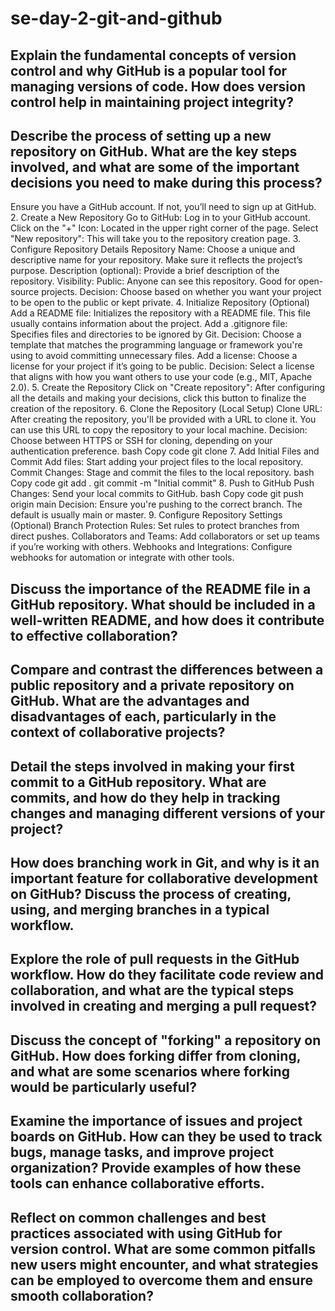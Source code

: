 # se-day-2-git-and-github
## Explain the fundamental concepts of version control and why GitHub is a popular tool for managing versions of code. How does version control help in maintaining project integrity?

## Describe the process of setting up a new repository on GitHub. What are the key steps involved, and what are some of the important decisions you need to make during this process? 
Ensure you have a GitHub account. If not, you’ll need to sign up at GitHub.
2. Create a New Repository
Go to GitHub: Log in to your GitHub account.
Click on the "+" Icon: Located in the upper right corner of the page.
Select "New repository": This will take you to the repository creation page.
3. Configure Repository Details
Repository Name: Choose a unique and descriptive name for your repository. Make sure it reflects the project’s purpose.
Description (optional): Provide a brief description of the repository.
Visibility:
Public: Anyone can see this repository. Good for open-source projects.
Decision: Choose based on whether you want your project to be open to the public or kept private.
4. Initialize Repository (Optional)
Add a README file: Initializes the repository with a README file. This file usually contains information about the project.
Add a .gitignore file: Specifies files and directories to be ignored by Git.
Decision: Choose a template that matches the programming language or framework you're using to avoid committing unnecessary files.
Add a license: Choose a license for your project if it’s going to be public.
Decision: Select a license that aligns with how you want others to use your code (e.g., MIT, Apache 2.0).
5. Create the Repository
Click on "Create repository": After configuring all the details and making your decisions, click this button to finalize the creation of the repository.
6. Clone the Repository (Local Setup)
Clone URL: After creating the repository, you'll be provided with a URL to clone it. You can use this URL to copy the repository to your local machine.
Decision: Choose between HTTPS or SSH for cloning, depending on your authentication preference.
bash
Copy code
git clone <repository-URL>
7. Add Initial Files and Commit
Add files: Start adding your project files to the local repository.
Commit Changes: Stage and commit the files to the local repository.
bash
Copy code
git add .
git commit -m "Initial commit"
8. Push to GitHub
Push Changes: Send your local commits to GitHub.
bash
Copy code
git push origin main
Decision: Ensure you're pushing to the correct branch. The default is usually main or master.
9. Configure Repository Settings (Optional)
Branch Protection Rules: Set rules to protect branches from direct pushes.
Collaborators and Teams: Add collaborators or set up teams if you’re working with others.
Webhooks and Integrations: Configure webhooks for automation or integrate with other tools.


## Discuss the importance of the README file in a GitHub repository. What should be included in a well-written README, and how does it contribute to effective collaboration?

## Compare and contrast the differences between a public repository and a private repository on GitHub. What are the advantages and disadvantages of each, particularly in the context of collaborative projects?

## Detail the steps involved in making your first commit to a GitHub repository. What are commits, and how do they help in tracking changes and managing different versions of your project?

## How does branching work in Git, and why is it an important feature for collaborative development on GitHub? Discuss the process of creating, using, and merging branches in a typical workflow.

## Explore the role of pull requests in the GitHub workflow. How do they facilitate code review and collaboration, and what are the typical steps involved in creating and merging a pull request?

## Discuss the concept of "forking" a repository on GitHub. How does forking differ from cloning, and what are some scenarios where forking would be particularly useful?

## Examine the importance of issues and project boards on GitHub. How can they be used to track bugs, manage tasks, and improve project organization? Provide examples of how these tools can enhance collaborative efforts.

## Reflect on common challenges and best practices associated with using GitHub for version control. What are some common pitfalls new users might encounter, and what strategies can be employed to overcome them and ensure smooth collaboration?
